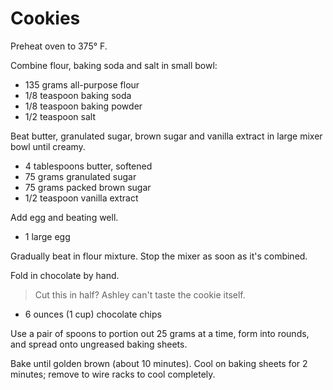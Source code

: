 Cookies
=======

Preheat oven to 375° F.

Combine flour, baking soda and salt in small bowl:

- 135 grams all-purpose flour
- 1/8 teaspoon baking soda
- 1/8 teaspoon baking powder
- 1/2 teaspoon salt

Beat butter, granulated sugar, brown sugar and vanilla extract in large mixer bowl until creamy.

- 4 tablespoons butter, softened
- 75 grams granulated sugar
- 75 grams packed brown sugar
- 1/2 teaspoon vanilla extract

Add egg and beating well.

- 1 large egg

Gradually beat in flour mixture. Stop the mixer as soon as it's combined.

Fold in chocolate by hand.

> Cut this in half? Ashley can't taste the cookie itself.

- 6 ounces (1 cup) chocolate chips

Use a pair of spoons to portion out 25 grams at a time, form into rounds, and spread onto ungreased baking sheets.

Bake until golden brown (about 10 minutes). Cool on baking sheets for 2 minutes; remove to wire racks to cool completely.
